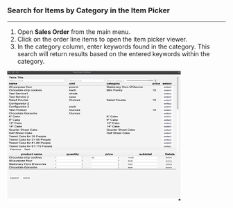 ### Search for Items by Category in the Item Picker
____

1. Open **Sales Order** from the main menu.
2. Click on the order line items to open the item picker viewer.
3. In the category column, enter keywords found in the category. This search will return results based on the entered keywords within the category.

<img src="https://github.com/Fx-Professional-Services/HorizonDocs/blob/main/assets/17_search_by_category.png" width="400" height="300">
